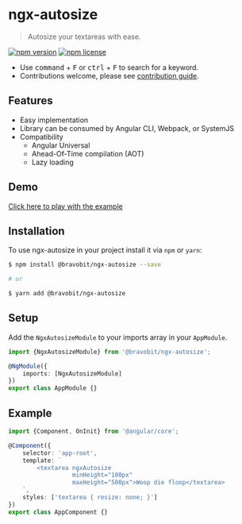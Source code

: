 # ngx-autosize

> Autosize your textareas with ease.

[![npm version](https://badge.fury.io/js/%40bravobit%2Fngx-autosize.svg)](https://www.npmjs.com/package/@bravobit/ngx-autosize)
[![npm license](https://img.shields.io/badge/license-MIT-green.svg)](LICENSE)

- Use <kbd>command</kbd> + <kbd>F</kbd> or <kbd>ctrl</kbd> + <kbd>F</kbd> to search for a keyword.
- Contributions welcome, please see [contribution guide](.github/CONTRIBUTING.md).

## Features

* Easy implementation
* Library can be consumed by Angular CLI, Webpack, or SystemJS
* Compatibility
  * Angular Universal
  * Ahead-Of-Time compilation (AOT)
  * Lazy loading

## Demo

[Click here to play with the example](https://stackblitz.com/github/bravobit/ngx-autosize)

## Installation

To use ngx-autosize in your project install it via `npm` or `yarn`:

```bash
$ npm install @bravobit/ngx-autosize --save

# or

$ yarn add @bravobit/ngx-autosize
```

## Setup

Add the `NgxAutosizeModule` to your imports array in your `AppModule`.

```typescript
import {NgxAutosizeModule} from '@bravobit/ngx-autosize';

@NgModule({
    imports: [NgxAutosizeModule]
})
export class AppModule {}
```

## Example

```typescript
import {Component, OnInit} from '@angular/core';

@Component({
    selector: 'app-root',
    template: `
        <textarea ngxAutosize
                  minHeight="100px"
                  maxHeight="500px">Woop die floop</textarea>
    `,
    styles: ['textarea { resize: none; }']
})
export class AppComponent {}
```